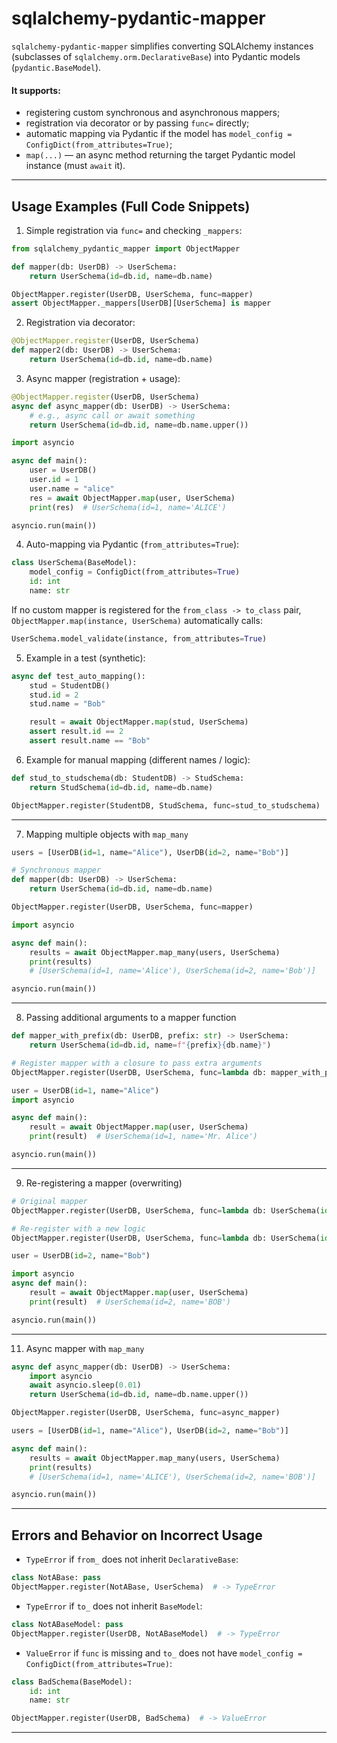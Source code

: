 # sqlalchemy-pydantic-mapper

`sqlalchemy-pydantic-mapper` simplifies converting SQLAlchemy instances (subclasses of `sqlalchemy.orm.DeclarativeBase`) into Pydantic models (`pydantic.BaseModel`).

#### It supports:

* registering custom synchronous and asynchronous mappers;
* registration via decorator or by passing `func=` directly;
* automatic mapping via Pydantic if the model has `model_config = ConfigDict(from_attributes=True)`;
* `map(...)` — an async method returning the target Pydantic model instance (must `await` it).
---
## Usage Examples (Full Code Snippets)

1. Simple registration via `func=` and checking `_mappers`:

```python
from sqlalchemy_pydantic_mapper import ObjectMapper

def mapper(db: UserDB) -> UserSchema:
    return UserSchema(id=db.id, name=db.name)

ObjectMapper.register(UserDB, UserSchema, func=mapper)
assert ObjectMapper._mappers[UserDB][UserSchema] is mapper
```

2. Registration via decorator:

```python
@ObjectMapper.register(UserDB, UserSchema)
def mapper2(db: UserDB) -> UserSchema:
    return UserSchema(id=db.id, name=db.name)
```

3. Async mapper (registration + usage):

```python
@ObjectMapper.register(UserDB, UserSchema)
async def async_mapper(db: UserDB) -> UserSchema:
    # e.g., async call or await something
    return UserSchema(id=db.id, name=db.name.upper())

import asyncio

async def main():
    user = UserDB()
    user.id = 1
    user.name = "alice"
    res = await ObjectMapper.map(user, UserSchema)
    print(res)  # UserSchema(id=1, name='ALICE')

asyncio.run(main())
```

4. Auto-mapping via Pydantic (`from_attributes=True`):

```python
class UserSchema(BaseModel):
    model_config = ConfigDict(from_attributes=True)
    id: int
    name: str
```

If no custom mapper is registered for the `from_class -> to_class` pair, `ObjectMapper.map(instance, UserSchema)` automatically calls:

```python
UserSchema.model_validate(instance, from_attributes=True)
```

5. Example in a test (synthetic):

```python
async def test_auto_mapping():
    stud = StudentDB()
    stud.id = 2
    stud.name = "Bob"

    result = await ObjectMapper.map(stud, UserSchema)
    assert result.id == 2
    assert result.name == "Bob"
```

6. Example for manual mapping (different names / logic):

```python
def stud_to_studschema(db: StudentDB) -> StudSchema:
    return StudSchema(id=db.id, name=db.name)

ObjectMapper.register(StudentDB, StudSchema, func=stud_to_studschema)
```

---


7. Mapping multiple objects with `map_many`

```python
users = [UserDB(id=1, name="Alice"), UserDB(id=2, name="Bob")]

# Synchronous mapper
def mapper(db: UserDB) -> UserSchema:
    return UserSchema(id=db.id, name=db.name)

ObjectMapper.register(UserDB, UserSchema, func=mapper)

import asyncio

async def main():
    results = await ObjectMapper.map_many(users, UserSchema)
    print(results)
    # [UserSchema(id=1, name='Alice'), UserSchema(id=2, name='Bob')]

asyncio.run(main())
```

---

8. Passing additional arguments to a mapper function

```python
def mapper_with_prefix(db: UserDB, prefix: str) -> UserSchema:
    return UserSchema(id=db.id, name=f"{prefix}{db.name}")

# Register mapper with a closure to pass extra arguments
ObjectMapper.register(UserDB, UserSchema, func=lambda db: mapper_with_prefix(db, prefix="Mr. "))

user = UserDB(id=1, name="Alice")
import asyncio

async def main():
    result = await ObjectMapper.map(user, UserSchema)
    print(result)  # UserSchema(id=1, name='Mr. Alice')

asyncio.run(main())
```

---

9. Re-registering a mapper (overwriting)

```python
# Original mapper
ObjectMapper.register(UserDB, UserSchema, func=lambda db: UserSchema(id=db.id, name=db.name))

# Re-register with a new logic
ObjectMapper.register(UserDB, UserSchema, func=lambda db: UserSchema(id=db.id, name=db.name.upper()), override_existing=True)

user = UserDB(id=2, name="Bob")

import asyncio
async def main():
    result = await ObjectMapper.map(user, UserSchema)
    print(result)  # UserSchema(id=2, name='BOB')

asyncio.run(main())
```

---

11. Async mapper with `map_many`

```python
async def async_mapper(db: UserDB) -> UserSchema:
    import asyncio
    await asyncio.sleep(0.01)
    return UserSchema(id=db.id, name=db.name.upper())

ObjectMapper.register(UserDB, UserSchema, func=async_mapper)

users = [UserDB(id=1, name="Alice"), UserDB(id=2, name="Bob")]

async def main():
    results = await ObjectMapper.map_many(users, UserSchema)
    print(results)
    # [UserSchema(id=1, name='ALICE'), UserSchema(id=2, name='BOB')]

asyncio.run(main())
```
---

## Errors and Behavior on Incorrect Usage

* `TypeError` if `from_` does not inherit `DeclarativeBase`:

```python
class NotABase: pass
ObjectMapper.register(NotABase, UserSchema)  # -> TypeError
```

* `TypeError` if `to_` does not inherit `BaseModel`:

```python
class NotABaseModel: pass
ObjectMapper.register(UserDB, NotABaseModel)  # -> TypeError
```

* `ValueError` if `func` is missing and `to_` does not have `model_config = ConfigDict(from_attributes=True)`:

```python
class BadSchema(BaseModel):
    id: int
    name: str

ObjectMapper.register(UserDB, BadSchema)  # -> ValueError
```
---
